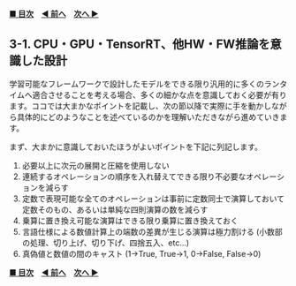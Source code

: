 **[■ 目次](https://github.com/CyberAgentAILab/model-acceleration-tutorial/tree/main?tab=readme-ov-file#table-of-contents)**　**[◀ 前へ](https://github.com/CyberAgentAILab/model-acceleration-tutorial/blob/main/02_Runtime/2_2-Model_Deployment_Destination_Device_and_Runtime_Combination.md)**　**[次へ ▶]()**

## 3-1. CPU・GPU・TensorRT、他HW・FW推論を意識した設計
学習可能なフレームワークで設計したモデルをできる限り汎用的に多くのランタイムへ適合させることを考える場合、多くの細かな点を意識しておく必要が有ります。ココでは大まかなポイントを記載し、次の節以降で実際に手を動かしながら具体的にどのようなことを述べているのかを理解いただきながら進めていきます。

まず、大まかに意識しておいたほうがよいポイントを下記に列記します。

1. 必要以上に次元の展開と圧縮を使用しない
2. 連続するオペレーションの順序を入れ替えてできる限り不必要なオペレーションを減らす
3. 定数で表現可能な全てのオペレーションは事前に定数同士で演算しておいて定数そのもの、あるいは単純な四則演算の数を減らす
4. 乗算に置き換え可能な演算はできる限り乗算に置き換えておく
5. 言語仕様による数値計算上の端数の差異が生じる演算は極力割ける (小数部の処理、切り上げ、切り下げ、四捨五入、etc...)
6. 真偽値と数値の間のキャスト (1->True, True->1, 0->False, False->0)

**[■ 目次](https://github.com/CyberAgentAILab/model-acceleration-tutorial/tree/main?tab=readme-ov-file#table-of-contents)**　**[◀ 前へ](https://github.com/CyberAgentAILab/model-acceleration-tutorial/blob/main/02_Runtime/2_2-Model_Deployment_Destination_Device_and_Runtime_Combination.md)**　**[次へ ▶]()**

